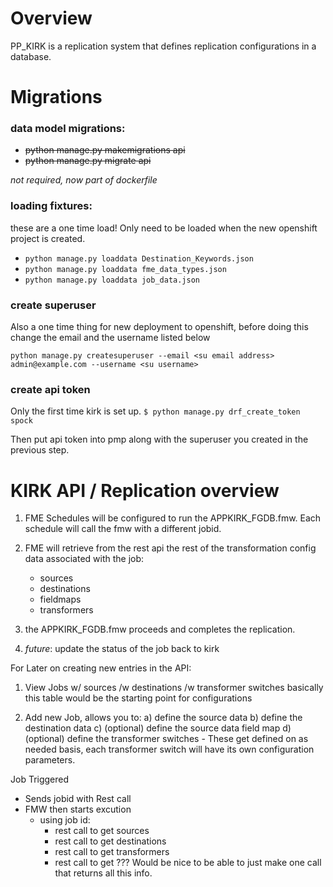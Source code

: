 # Overview
PP_KIRK is a replication system that defines replication configurations in a database.

# Migrations
### data model migrations:

* ~~python manage.py makemigrations api~~
* ~~python manage.py migrate api~~


*not required, now part of dockerfile*

### loading fixtures: 
these are a one time load!  Only need to be loaded when the new openshift project
is created.

* `python manage.py loaddata Destination_Keywords.json`
* `python manage.py loaddata fme_data_types.json`
* `python manage.py loaddata job_data.json`

### create superuser
Also a one time thing for new deployment to openshift, before doing this change the email and the username
listed below

`python manage.py createsuperuser --email <su email address> admin@example.com --username <su username>`

### create api token
Only the first time kirk is set up.
`$ python manage.py drf_create_token spock`

Then put api token into pmp along with the superuser you created in the previous
step.


# KIRK API / Replication overview

1.   FME Schedules will be configured to run the APPKIRK_FGDB.fmw.  Each 
     schedule will call the fmw with a different jobid.

2.   FME will retrieve from the rest api the rest of the transformation config
     data associated with the job:
        - sources 
        - destinations
        - fieldmaps
        - transformers
        
3.  the APPKIRK_FGDB.fmw proceeds and completes the replication.

4.  *future*: update the status of the job back to kirk
          
For Later on creating new entries in the API:
1.   View Jobs w/ sources /w destinations /w transformer switches
     basically this table would be the starting point for configurations

2.   Add new Job, allows you to:
     a) define the source data
     b) define the destination data
     c) (optional) define the source data field map
     d) (optional) define the transformer switches
          - These get defined on as needed basis, each transformer switch
            will have its own configuration parameters.
  
Job Triggered
  - Sends jobid with Rest call
  - FMW then starts excution
      - using job id:
         - rest call to get sources
         - rest call to get destinations
         - rest call to get transformers
         - rest call to get ???
       Would be nice to be able to just make one call that returns
       all this info.
         
       

        
  
